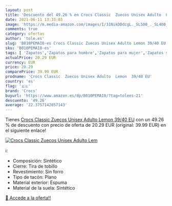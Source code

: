 ```yaml
---
layout: post
title: 'Descuento del 49.26 % en Crocs Classic  Zuecos Unisex Adulto  Lem'
date: 2021-06-11 13:33:03
image: 'https://m.media-amazon.com/images/I/31NikDDdcgL._SL500_._SL400_.jpg'
comments: true
category: ofertas
author: 'tole.es'
slug: 'B010PEMAI0-es Crocs Classic Zuecos Unisex Adulto Lemon 39/40 EU'
sku: 'B010PEMAI0-es'
tags: [ 'Zapatos','Zapatos para hombre','Zapatos para mujer','Zapatos y complementos','Zuecos y mules de mujer','Zuecos y mules para hombre','crocs','zuecos', ]
actualPrice: 20.29 EUR
currency: EUR
price: 20.29
comparePrice: 39.99 EUR
prodname: 'Crocs Classic  Zuecos Unisex Adulto  Lemon  39/40 EU'
country: 'es'
flag: '🇪🇸'
brand: 'Crocs'
buyurl: 'https://www.amazon.es/dp/B010PEMAI0/?tag=tolees-21'
descuento: '49.26'
average: '22.3757142857143'
---
```


Tienes [Crocs Classic  Zuecos Unisex Adulto  Lemon  39/40 EU](https://www.amazon.es/dp/B010PEMAI0/?tag=tolees-21) con un 49.26 % de descuento con precio de oferta de 20.29 EUR (original: 39.99 EUR) en el siguiente enlace!

[![Crocs Classic  Zuecos Unisex Adulto  Lem](https://m.media-amazon.com/images/I/31NikDDdcgL._SL500_._SL400_.jpg)](https://www.amazon.es/dp/B010PEMAI0/?tag=tolees-21)

ℹ️:

- Composición: Sintético
- Cierre: Tira de tobillo
- Revestimiento: Sin forro
- Tipo de tacón: Plano
- Material exterior: Espuma
- Material de la suela: Sintético

[🛒 Accede a la oferta!!](https://www.amazon.es/dp/B010PEMAI0/?tag=tolees-21)
